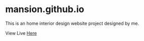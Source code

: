 # mansion.github.io
This is an home interior design website project designed by me.

View Live <a href="https://codeklin.github.io/mansion.github.io/">Here</a>
